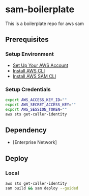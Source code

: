 # sam-boilerplate

This is a boilerplate repo for aws sam

## Prerequisites

### Setup Environment

* [Set Up Your AWS Account]()
* [Install AWS CLI](https://docs.aws.amazon.com/cli/latest/userguide/getting-started-install.html)
* [Install AWS SAM CLI]()

### Setup Credentials

```bash
export AWS_ACCESS_KEY_ID=""
export AWS_SECRET_ACCESS_KEY=""
export AWS_SESSION_TOKEN=""
aws sts get-caller-identity
```

## Dependency

* [Enterprise Network]

## Deploy 

### Local

```bash
aws sts get-caller-identity
sam build && sam deploy --guided
```
